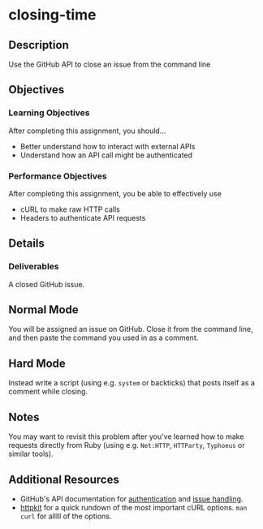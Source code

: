 # closing-time

## Description

Use the GitHub API to close an issue from the command line


## Objectives

### Learning Objectives

After completing this assignment, you should…

* Better understand how to interact with external APIs
* Understand how an API call might be authenticated


### Performance Objectives

After completing this assignment, you be able to effectively use

* cURL to make raw HTTP calls
* Headers to authenticate API requests


## Details

### Deliverables

A closed GitHub issue.


## Normal Mode

You will be assigned an issue on GitHub. Close it from the command line, and then paste the command you used in as a comment.

## Hard Mode

Instead write a script (using e.g. `system` or backticks) that posts itself as a comment while closing.


## Notes

You may want to revisit this problem after you've learned how to make requests directly from Ruby (using e.g. `Net:HTTP`, `HTTParty`, `Typhoeus` or similar tools).

## Additional Resources

* GitHub's API documentation for [authentication](https://developer.github.com/v3/#authentication) and [issue handling](https://developer.github.com/v3/issues/).
* [httpkit](http://httpkit.com/resources/HTTP-from-the-Command-Line/) for a quick rundown of the most important cURL options. `man curl` for alllll of the options.
